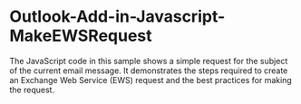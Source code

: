 # Outlook-Add-in-Javascript-MakeEWSRequest
The JavaScript code in this sample shows a simple request for the subject of the current email message. It demonstrates the steps required to create an Exchange Web Service (EWS) request and the best practices for making the request.
